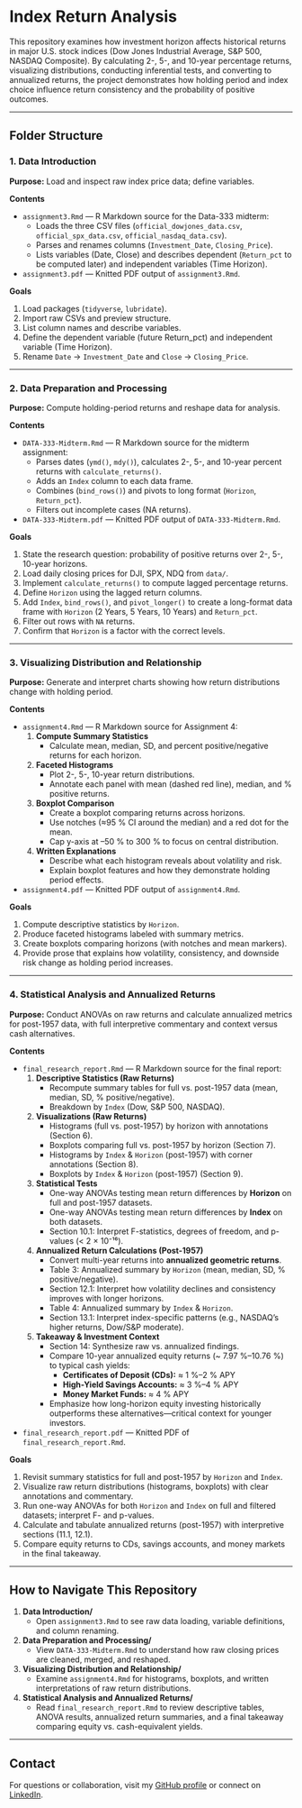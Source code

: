 # Index Return Analysis

This repository examines how investment horizon affects historical returns in major U.S. stock indices (Dow Jones Industrial Average, S&P 500, NASDAQ Composite). By calculating 2-, 5-, and 10-year percentage returns, visualizing distributions, conducting inferential tests, and converting to annualized returns, the project demonstrates how holding period and index choice influence return consistency and the probability of positive outcomes.

---

## Folder Structure

### 1. Data Introduction

**Purpose:** Load and inspect raw index price data; define variables.

**Contents**  
- `assignment3.Rmd` — R Markdown source for the Data-333 midterm:  
  - Loads the three CSV files (`official_dowjones_data.csv`, `official_spx_data.csv`, `official_nasdaq_data.csv`).  
  - Parses and renames columns (`Investment_Date`, `Closing_Price`).  
  - Lists variables (Date, Close) and describes dependent (`Return_pct` to be computed later) and independent variables (Time Horizon).  
- `assignment3.pdf` — Knitted PDF output of `assignment3.Rmd`.

**Goals**  
1. Load packages (`tidyverse`, `lubridate`).  
2. Import raw CSVs and preview structure.  
3. List column names and describe variables.  
4. Define the dependent variable (future Return_pct) and independent variable (Time Horizon).  
5. Rename `Date` → `Investment_Date` and `Close` → `Closing_Price`.  

---

### 2. Data Preparation and Processing

**Purpose:** Compute holding-period returns and reshape data for analysis.

**Contents**  
- `DATA-333-Midterm.Rmd` — R Markdown source for the midterm assignment:  
  - Parses dates (`ymd()`, `mdy()`), calculates 2-, 5-, and 10-year percent returns with `calculate_returns()`.  
  - Adds an `Index` column to each data frame.  
  - Combines (`bind_rows()`) and pivots to long format (`Horizon`, `Return_pct`).  
  - Filters out incomplete cases (NA returns).  
- `DATA-333-Midterm.pdf` — Knitted PDF output of `DATA-333-Midterm.Rmd`.

**Goals**  
1. State the research question: probability of positive returns over 2-, 5-, 10-year horizons.  
2. Load daily closing prices for DJI, SPX, NDQ from `data/`.  
3. Implement `calculate_returns()` to compute lagged percentage returns.  
4. Define `Horizon` using the lagged return columns.  
5. Add `Index`, `bind_rows()`, and `pivot_longer()` to create a long-format data frame with `Horizon` (2 Years, 5 Years, 10 Years) and `Return_pct`.  
6. Filter out rows with `NA` returns.  
7. Confirm that `Horizon` is a factor with the correct levels.  

---

### 3. Visualizing Distribution and Relationship

**Purpose:** Generate and interpret charts showing how return distributions change with holding period.

**Contents**  
- `assignment4.Rmd` — R Markdown source for Assignment 4:  
  1. **Compute Summary Statistics**  
     - Calculate mean, median, SD, and percent positive/negative returns for each horizon.  
  2. **Faceted Histograms**  
     - Plot 2-, 5-, 10-year return distributions.  
     - Annotate each panel with mean (dashed red line), median, and % positive returns.  
  3. **Boxplot Comparison**  
     - Create a boxplot comparing returns across horizons.  
     - Use notches (≈95 % CI around the median) and a red dot for the mean.  
     - Cap y-axis at –50 % to 300 % to focus on central distribution.  
  4. **Written Explanations**  
     - Describe what each histogram reveals about volatility and risk.  
     - Explain boxplot features and how they demonstrate holding period effects.  
- `assignment4.pdf` — Knitted PDF output of `assignment4.Rmd`.

**Goals**  
1. Compute descriptive statistics by `Horizon`.  
2. Produce faceted histograms labeled with summary metrics.  
3. Create boxplots comparing horizons (with notches and mean markers).  
4. Provide prose that explains how volatility, consistency, and downside risk change as holding period increases.  

---

### 4. Statistical Analysis and Annualized Returns

**Purpose:** Conduct ANOVAs on raw returns and calculate annualized metrics for post-1957 data, with full interpretive commentary and context versus cash alternatives.

**Contents**  
- `final_research_report.Rmd` — R Markdown source for the final report:  
  1. **Descriptive Statistics (Raw Returns)**  
     - Recompute summary tables for full vs. post-1957 data (mean, median, SD, % positive/negative).  
     - Breakdown by `Index` (Dow, S&P 500, NASDAQ).  
  2. **Visualizations (Raw Returns)**  
     - Histograms (full vs. post-1957) by horizon with annotations (Section 6).  
     - Boxplots comparing full vs. post-1957 by horizon (Section 7).  
     - Histograms by `Index` & `Horizon` (post-1957) with corner annotations (Section 8).  
     - Boxplots by `Index` & `Horizon` (post-1957) (Section 9).  
  3. **Statistical Tests**  
     - One-way ANOVAs testing mean return differences by **Horizon** on full and post-1957 datasets.  
     - One-way ANOVAs testing mean return differences by **Index** on both datasets.  
     - Section 10.1: Interpret F-statistics, degrees of freedom, and p-values (< 2 × 10⁻¹⁶).  
  4. **Annualized Return Calculations (Post-1957)**  
     - Convert multi-year returns into **annualized geometric returns**.  
     - Table 3: Annualized summary by `Horizon` (mean, median, SD, % positive/negative).  
     - Section 12.1: Interpret how volatility declines and consistency improves with longer horizons.  
     - Table 4: Annualized summary by `Index` & `Horizon`.  
     - Section 13.1: Interpret index-specific patterns (e.g., NASDAQ’s higher returns, Dow/S&P moderate).  
  5. **Takeaway & Investment Context**  
     - Section 14: Synthesize raw vs. annualized findings.  
     - Compare 10-year annualized equity returns (~ 7.97 %–10.76 %) to typical cash yields:  
       - **Certificates of Deposit (CDs):** ≈ 1 %–2 % APY  
       - **High-Yield Savings Accounts:** ≈ 3 %–4 % APY  
       - **Money Market Funds:** ≈ 4 % APY  
     - Emphasize how long-horizon equity investing historically outperforms these alternatives—critical context for younger investors.  
- `final_research_report.pdf` — Knitted PDF of `final_research_report.Rmd`.  

**Goals**  
1. Revisit summary statistics for full and post-1957 by `Horizon` and `Index`.  
2. Visualize raw return distributions (histograms, boxplots) with clear annotations and commentary.  
3. Run one-way ANOVAs for both `Horizon` and `Index` on full and filtered datasets; interpret F- and p-values.  
4. Calculate and tabulate annualized returns (post-1957) with interpretive sections (11.1, 12.1).  
5. Compare equity returns to CDs, savings accounts, and money markets in the final takeaway.  

---

## How to Navigate This Repository

1. **Data Introduction/**  
   - Open `assignment3.Rmd` to see raw data loading, variable definitions, and column renaming.  
2. **Data Preparation and Processing/**  
   - View `DATA-333-Midterm.Rmd` to understand how raw closing prices are cleaned, merged, and reshaped.  
3. **Visualizing Distribution and Relationship/**  
   - Examine `assignment4.Rmd` for histograms, boxplots, and written interpretations of raw return distributions.  
4. **Statistical Analysis and Annualized Returns/**  
   - Read `final_research_report.Rmd` to review descriptive tables, ANOVA results, annualized return summaries, and a final takeaway comparing equity vs. cash-equivalent yields.  

---

## Contact

For questions or collaboration, visit my [GitHub profile](https://github.com/tsoupionis) or connect on [LinkedIn](https://linkedin.com/in/thomas-soupionis/).  
